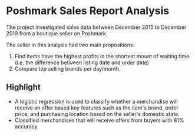 # Poshmark Sales Report Analysis

The project investigated sales data between December 2015 to December 2019 from a boutique seller on Poshmark.

The seller in this analysis had two main propositions: 
1. Find items have the highest profits in the shortest mount of waiting time (i.e. the difference between listing date and order date)
2. Compare top selling brands per day/month.

## Highlight

* A logistic regression is used to classify whether a merchandise will receive an offer based key features such as the item's brand, order price, and purchasing location based on the seller's domestic state.
* Classified merchandises that will receive offers from buyers with 81% accuracy
